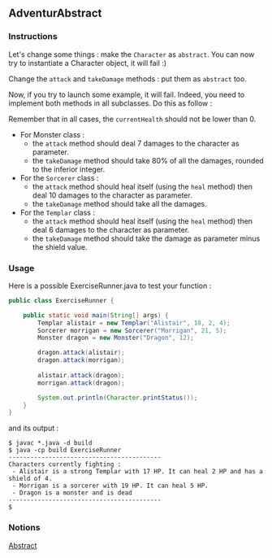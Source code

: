 ## AdventurAbstract

### Instructions

Let's change some things : make the `Character` as `abstract`. You can now try to instantiate a Character object, it will fail :)

Change the `attack` and `takeDamage` methods : put them as `abstract` too.

Now, if you try to launch some example, it will fail. Indeed, you need to implement both methods in all subclasses. Do this as follow : 

Remember that in all cases, the `currentHealth` should not be lower than 0.

* For Monster class : 
  * the `attack` method should deal 7 damages to the character as parameter.
  * the `takeDamage` method should take 80% of all the damages, rounded to the inferior integer.
* For the `Sorcerer` class : 
  * the `attack` method should heal itself (using the `heal` method) then deal 10 damages to the character as parameter.
  * the `takeDamage` method should take all the damages.
* For the `Templar` class : 
  * the `attack` method should heal itself (using the `heal` method) then deal 6 damages to the character as parameter.
  * the `takeDamage` method should take the damage as parameter minus the shield value.

### Usage

Here is a possible ExerciseRunner.java to test your function :

```java
public class ExerciseRunner {

    public static void main(String[] args) {
        Templar alistair = new Templar("Alistair", 18, 2, 4);
        Sorcerer morrigan = new Sorcerer("Morrigan", 21, 5);
        Monster dragon = new Monster("Dragon", 12);

        dragon.attack(alistair);
        dragon.attack(morrigan);
        
        alistair.attack(dragon);
        morrigan.attack(dragon);

        System.out.println(Character.printStatus());
    }
}
```

and its output :
```shell
$ javac *.java -d build
$ java -cp build ExerciseRunner 
------------------------------------------
Characters currently fighting :  
 - Alistair is a strong Templar with 17 HP. It can heal 2 HP and has a shield of 4.
 - Morrigan is a sorcerer with 19 HP. It can heal 5 HP.
 - Dragon is a monster and is dead
------------------------------------------
$ 
```

### Notions
[Abstract](https://docs.oracle.com/javase/tutorial/java/IandI/abstract.html)  